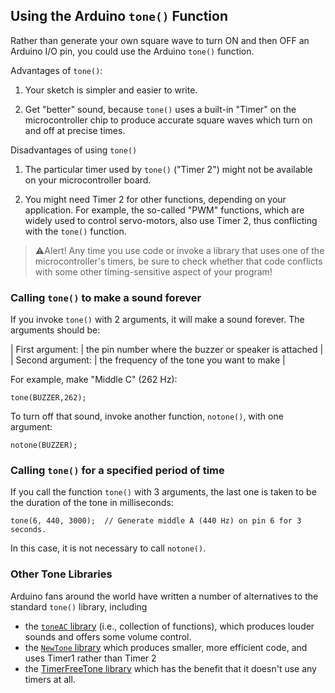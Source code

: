 ## Using the Arduino `tone()` Function ##

Rather than generate your own square wave to turn ON and then OFF an
Arduino I/O pin, you could use the Arduino `tone()` function.

Advantages of `tone()`:

1. Your sketch is simpler and easier to write.

2. Get "better" sound, because `tone()` uses a built-in "Timer" on the 
microcontroller chip to produce accurate square waves which
turn on and off at precise times.   

Disadvantages of using `tone()`

1. The particular timer used by `tone()` ("Timer 2") might not be available on 
your microcontroller board.

2.  You might need Timer 2 for other functions, depending on your application.
For example, the so-called "PWM" functions, which are widely used to control
servo-motors, also use Timer 2, thus conflicting with the `tone()` function.

> ⚠Alert! Any time you use code or invoke a library that uses one of the microcontroller's
> timers, be sure to check whether that code conflicts with some other timing-sensitive
> aspect of your program!

### Calling `tone()` to make a sound forever ###

If you invoke `tone()` with 2 arguments, it will make a sound forever.
The arguments should be:

| First argument:  | the pin number where the buzzer or speaker is attached |
| Second argument: | the frequency of the tone you want to make             | 

For example, make "Middle C" (262 Hz):

    tone(BUZZER,262);

To turn off that sound, invoke another function, `notone()`, with one
argument:

    notone(BUZZER);

### Calling `tone()` for a specified period of time ###

If you call the function `tone()` with 3 arguments, the last one is taken to be
the duration of the tone in milliseconds:

    tone(6, 440, 3000);  // Generate middle A (440 Hz) on pin 6 for 3 seconds.

In this case, it is not necessary to call `notone()`. 

### Other Tone Libraries ###

Arduino fans around the world have written a number of alternatives to the 
standard `tone()` library, including

* the [`toneAC` library](https://bitbucket.org/teckel12/arduino-toneac/wiki/Home) 
(i.e., collection of functions), which produces louder sounds and 
offers some volume control.
* the [`NewTone` library](https://bitbucket.org/teckel12/arduino-new-tone/wiki/Home) 
which produces smaller, more efficient code, and uses Timer1 rather than Timer 2
* the [TimerFreeTone library](http://forum.arduino.cc/index.php?topic=235774.0)  which 
has the benefit that it doesn't use any timers at all.


